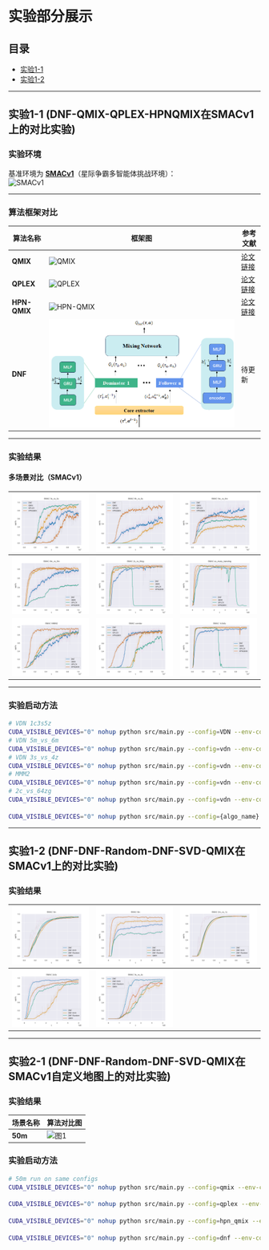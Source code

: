 [//]: # (# 毕设论文《基于优先级划分的大规模多智能体强化学习决策方法研究》实验部分展示)
# 实验部分展示
## 目录
- [实验1-1](#实验1-1-dnf-qmix-qplex-hpnqmix在smacv1上的对比实验)
- [实验1-2](#实验1-2-dnf-dnf-random-dnf-svd-qmix在smacv1上的对比实验)

---

## 实验1-1 (DNF-QMIX-QPLEX-HPNQMIX在SMACv1上的对比实验)

### 实验环境
基准环境为 **[SMACv1](https://github.com/oxwhirl/smac)**（星际争霸多智能体挑战环境）：  
![SMACv1](https://github.com/oxwhirl/smac/blob/master/docs/smac-official.png?raw=true)

---

### 算法框架对比
| 算法名称       | 框架图                                                                               | 参考文献                                              |
|----------------|-----------------------------------------------------------------------------------|---------------------------------------------------|
| **QMIX**       | ![QMIX](https://pic2.zhimg.com/v2-d03d9d93cb31a14a43ff5956528e5159_1440w.jpg)     | [论文链接](https://arxiv.org/abs/1803.11485)          |
| **QPLEX**      | ![QPLEX](https://pica.zhimg.com/v2-f4deda2809e53f4df44e2c08948bc704_1440w.jpg)    | [论文链接](https://arxiv.org/pdf/2008.01062)          |
| **HPN-QMIX**   | ![HPN-QMIX](https://pic3.zhimg.com/v2-5ad94ea8b6195d0563d8d5755b39a2e0_1440w.jpg) | [论文链接](https://openreview.net/pdf?id=OxNQXyZK-K8) |
| **DNF**        | ![DNF](./src/pic/DNF.png)                                                         | 待更新                                               |

---

### 实验结果
#### 多场景对比（SMACv1）
| ![3s_vs_5z](./src/pic/3s_vs_5z.png)   | ![6h_vs_8z](./src/pic/6h_vs_8z.png) | ![5m_vs_6m](./src/pic/5m_vs_6m.png) |
|-------------------------------------|--------------------------------|--------------------------------|
| ![8m_vs_9m](./src/pic/8m_vs_9m.png) | ![2c_vs_64zg](./src/pic/2c_vs_64zg.png) | ![so_many_baneling](./src/pic/so_many_baneling.png) |
| ![MMM2](./src/pic/MMM2.png) | ![corridor](./src/pic/corridor.png) | ![1c3s5z](./src/pic/1c3s5z.png) |

---

### 实验启动方法

```bash
# VDN 1c3s5z
CUDA_VISIBLE_DEVICES="0" nohup python src/main.py --config=VDN --env-config=sc2 with env_args.map_name=1c3s5z obs_agent_id=True obs_last_action=False runner=parallel batch_size_run=8 buffer_size=5000 t_max=10500000 epsilon_anneal_time=100000 batch_size=128 td_lambda=0.6
# VDN 5m_vs_6m
CUDA_VISIBLE_DEVICES="0" nohup python src/main.py --config=vdn --env-config=sc2 with env_args.map_name=5m_vs_6m obs_agent_id=True obs_last_action=False runner=parallel batch_size_run=8 buffer_size=5000 t_max=10500000 epsilon_anneal_time=100000 batch_size=128 td_lambda=0.6
# VDN 3s_vs_4z
CUDA_VISIBLE_DEVICES="0" nohup python src/main.py --config=vdn --env-config=sc2 with env_args.map_name=3s_vs_4z obs_agent_id=True obs_last_action=False runner=parallel batch_size_run=8 buffer_size=5000 t_max=5000000 epsilon_anneal_time=100000 batch_size=128 td_lambda=0.6
# MMM2
CUDA_VISIBLE_DEVICES="0" nohup python src/main.py --config=vdn --env-config=sc2 with env_args.map_name=MMM2 obs_agent_id=True obs_last_action=False runner=parallel batch_size_run=8 buffer_size=5000 t_max=5000000 epsilon_anneal_time=100000 batch_size=128 td_lambda=0.6
# 2c_vs_64zg
CUDA_VISIBLE_DEVICES="0" nohup python src/main.py --config=vdn --env-config=sc2 with env_args.map_name=2c_vs_64zg obs_agent_id=True obs_last_action=False runner=parallel batch_size_run=8 buffer_size=5000 t_max=10500000 epsilon_anneal_time=100000 batch_size=128 td_lambda=0.6

CUDA_VISIBLE_DEVICES="0" nohup python src/main.py --config={algo_name} --env-config=sc2 with env_args.map_name={map_name} obs_agent_id=True obs_last_action=False runner=parallel batch_size_run={parallel_num} buffer_size=5000 t_max={t_max} epsilon_anneal_time=100000 batch_size=128 td_lambda=0.6
```

---

## 实验1-2 (DNF-DNF-Random-DNF-SVD-QMIX在SMACv1上的对比实验)

### 实验结果
| ![3m](./src/pic/3m.png)   | ![8m](./src/pic/8m.png) | ![2m_vs_1z](./src/pic/2m_vs_1z.png) |
|-------------------------------------|--------------------------------|--------------------------------|
| ![2s3z](./src/pic/2s3z.png) | ![3s_vs_4z](./src/pic/3s_vs_4z.png) |  |

---

## 实验2-1 (DNF-DNF-Random-DNF-SVD-QMIX在SMACv1自定义地图上的对比实验)

### 实验结果
| 场景名称         | 算法对比图                    |
|--------------|--------------------------|
| **50m**      | ![图1](./src/pic/50m.png) |

### 实验启动方法

```bash
# 50m run on same configs
CUDA_VISIBLE_DEVICES="0" nohup python src/main.py --config=qmix --env-config=sc2 with env_args.map_name=50m obs_agent_id=True obs_last_action=False runner=parallel batch_size_run=2 buffer_size=5000 t_max=1000000 epsilon_anneal_time=100000 batch_size=128 td_lambda=0.6 > 50m_QPLEX.out &

CUDA_VISIBLE_DEVICES="0" nohup python src/main.py --config=qplex --env-config=sc2 with env_args.map_name=50m obs_agent_id=True obs_last_action=False runner=parallel batch_size_run=2 buffer_size=5000 t_max=1000000 epsilon_anneal_time=100000 batch_size=128 td_lambda=0.6 > 50m_QPLEX.out &

CUDA_VISIBLE_DEVICES="0" nohup python src/main.py --config=hpn_qmix --env-config=sc2 with env_args.map_name=50m obs_agent_id=True obs_last_action=False runner=parallel batch_size_run=2 buffer_size=5000 t_max=1000000 epsilon_anneal_time=100000 batch_size=128 td_lambda=0.6 > 50m_HPN_QMIX.out &

CUDA_VISIBLE_DEVICES="0" nohup python src/main.py --config=dnf --env-config=sc2 with env_args.map_name=50m obs_agent_id=True obs_last_action=False runner=parallel batch_size_run=2 buffer_size=5000 t_max=1000000 epsilon_anneal_time=100000 batch_size=128 td_lambda=0.6 core_extractor_type=nn dominator_num=15 > 50m_DNF.out &
```